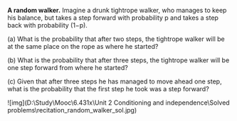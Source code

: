 **A random walker.** Imagine a drunk tightrope walker, who manages to keep his balance, but takes a step forward with probability p and takes a step back with probability (1−p).

(a) What is the probability that after two steps, the tightrope walker will be at the same place on the rope as where he started?

(b) What is the probability that after three steps, the tightrope walker will be one step forward from where he started?

(c) Given that after three steps he has managed to move ahead one step, what is the probability that the first step he took was a step forward?



![img](D:\Study\Mooc\6.431x\Unit 2 Conditioning and independence\Solved problems\recitation_random_walker_sol.jpg)